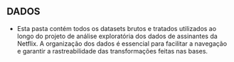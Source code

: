 ## DADOS

- Esta pasta contém todos os datasets brutos e tratados utilizados ao longo do projeto de análise exploratória dos dados de assinantes da Netflix. 
A organização dos dados é essencial para facilitar a navegação e garantir a rastreabilidade das transformações feitas nas bases.
